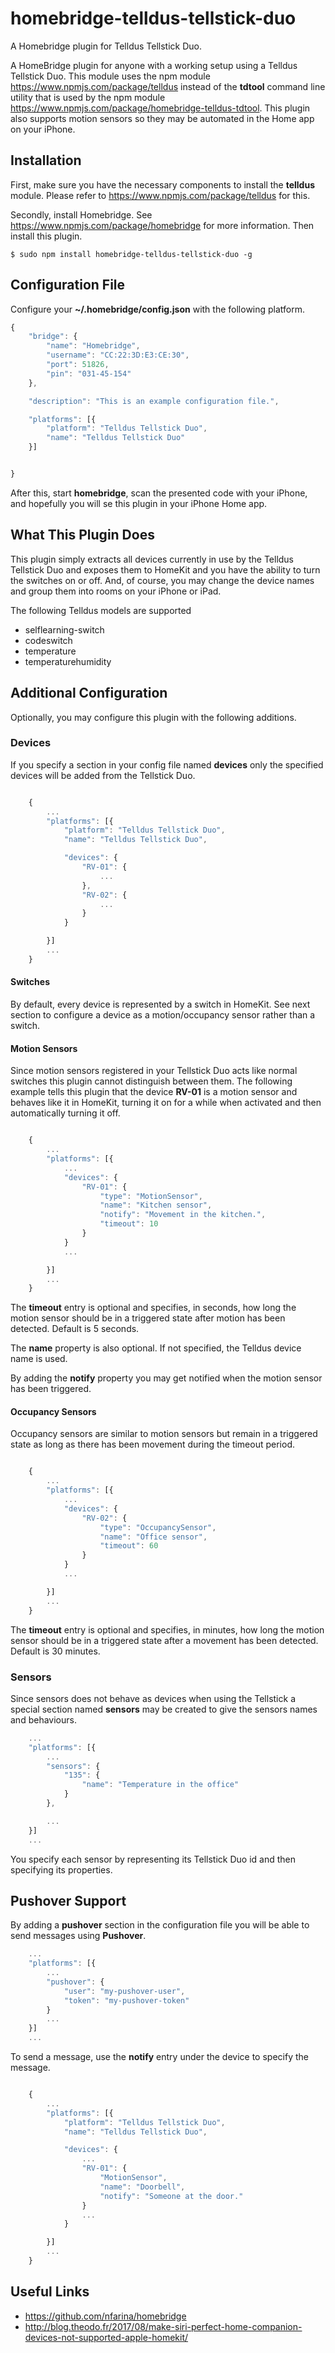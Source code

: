 # homebridge-telldus-tellstick-duo
A Homebridge plugin for Telldus Tellstick Duo.

A HomeBridge plugin for anyone with a working setup using a Telldus Tellstick Duo.
This module uses the npm module https://www.npmjs.com/package/telldus instead of
the **tdtool** command line utility that is used by the npm module
https://www.npmjs.com/package/homebridge-telldus-tdtool. This plugin also supports
motion sensors so they may be automated in the Home app on your iPhone.

## Installation

First, make sure you have the necessary components to install the **telldus** module.
Please refer to https://www.npmjs.com/package/telldus for this.

Secondly, install Homebridge. See https://www.npmjs.com/package/homebridge for more information.
Then install this plugin.

    $ sudo npm install homebridge-telldus-tellstick-duo -g

## Configuration File

Configure your **~/.homebridge/config.json** with the following platform.


```javascript
{
    "bridge": {
        "name": "Homebridge",
        "username": "CC:22:3D:E3:CE:30",
        "port": 51826,
        "pin": "031-45-154"
    },

    "description": "This is an example configuration file.",

    "platforms": [{
        "platform": "Telldus Tellstick Duo",
        "name": "Telldus Tellstick Duo"
    }]


}
```

After this, start **homebridge**, scan the presented code with your iPhone, and hopefully
you will se this plugin in your iPhone Home app.

## What This Plugin Does

This plugin simply extracts all devices currently in use by the Telldus Tellstick Duo
and exposes them to HomeKit and you have the ability to turn the switches on or off.
And, of course, you may change the device names and group them into rooms on your iPhone or iPad.

The following Telldus models are supported

- selflearning-switch
- codeswitch
- temperature
- temperaturehumidity

## Additional Configuration

Optionally, you may configure this plugin with the following additions.

### Devices

If you specify a section in your config file named **devices** only the
specified devices will be added from the Tellstick Duo.

```javascript

    {
        ...
        "platforms": [{
            "platform": "Telldus Tellstick Duo",
            "name": "Telldus Tellstick Duo",

            "devices": {
                "RV-01": {
                    ...
                },
                "RV-02": {
                    ...
                }
            }

        }]
        ...
    }
```


#### Switches

By default, every device is represented by a switch in HomeKit. See next section
to configure a device as a motion/occupancy sensor rather than a switch.

#### Motion Sensors

Since motion sensors registered in your Tellstick Duo acts like
normal switches this plugin cannot distinguish between them. The following
example tells this plugin that the device **RV-01** is a motion sensor and
behaves like it in HomeKit, turning it on
for a while when activated and then automatically turning it off.

```javascript

    {
        ...
        "platforms": [{
            ...
            "devices": {
                "RV-01": {
                    "type": "MotionSensor",
                    "name": "Kitchen sensor",
                    "notify": "Movement in the kitchen.",
                    "timeout": 10
                }
            }
            ...

        }]
        ...
    }
```

The **timeout** entry is optional and specifies, in seconds,
how long the motion sensor should be in a triggered state
after motion has been detected. Default is 5 seconds.

The **name**
property is also optional. If not specified, the Telldus device name is used.

By adding the **notify** property you may get notified when the motion
sensor has been triggered.

#### Occupancy Sensors

Occupancy sensors are similar to motion sensors but remain in
a triggered state as long as there has been movement during the timeout period.

```javascript

    {
        ...
        "platforms": [{
            ...
            "devices": {
                "RV-02": {
                    "type": "OccupancySensor",
                    "name": "Office sensor",
                    "timeout": 60
                }
            }
            ...

        }]
        ...
    }
```

The **timeout** entry is optional and specifies, in minutes,
how long the motion sensor should be in a triggered state after
a movement has been detected. Default is 30 minutes.


### Sensors

Since sensors does not behave as devices when using the Tellstick a
special section named **sensors** may be created to give the
sensors names and behaviours.

```javascript
    ...
    "platforms": [{
        ...
        "sensors": {
            "135": {
                "name": "Temperature in the office"
            }
        },

        ...
    }]
    ...
```

You specify each sensor by representing its Tellstick Duo id and
then specifying its properties.

## Pushover Support

By adding a **pushover** section in the configuration file you
will be able to send messages using **Pushover**.

```javascript
    ...
    "platforms": [{
        ...
        "pushover": {
            "user": "my-pushover-user",
            "token": "my-pushover-token"
        }
        ...
    }]
    ...
```

To send a message, use the **notify** entry under the device
to specify the message.

```javascript

    {
        ...
        "platforms": [{
            "platform": "Telldus Tellstick Duo",
            "name": "Telldus Tellstick Duo",

            "devices": {
                ...
                "RV-01": {
                    "MotionSensor",
                    "name": "Doorbell",
                    "notify": "Someone at the door."
                }
                ...
            }

        }]
        ...
    }
```




## Useful Links

* https://github.com/nfarina/homebridge
* http://blog.theodo.fr/2017/08/make-siri-perfect-home-companion-devices-not-supported-apple-homekit/
